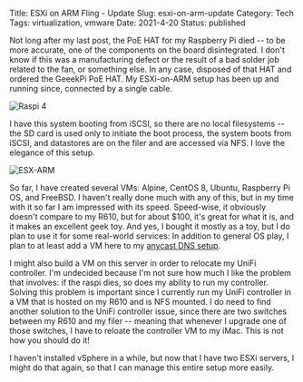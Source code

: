 Title: ESXi on ARM Fling - Update
Slug: esxi-on-arm-update
Category: Tech
Tags: virtualization, vmware
Date: 2021-4-20
Status: published

Not long after my last post, the PoE HAT for my Raspberry Pi died -- to be more accurate, one of the components
on the board disintegrated.  I don't know if this was a manufacturing defect or the result of a bad solder job
related to the fan, or something else.  In any case, disposed of that HAT and ordered the GeeekPi PoE HAT.  My
ESXi-on-ARM setup has been up and running since, connected by a single cable.

![Raspi 4](/images/raspi4.jpg)

I have this system booting from iSCSI, so there are no local filesystems -- the SD card is used only to initiate
the boot process, the system boots from iSCSI, and datastores are on the filer and are accessed via NFS.  I love
the elegance of this setup.

![ESX-ARM](/images/esxarm.jpg)

So far, I have created several VMs: Alpine, CentOS 8, Ubuntu, Raspberry Pi OS, and FreeBSD.  I haven't really
done much with any of this, but in my time with it so far I am impressed with its speed.  Speed-wise, it obviously doesn't
compare to my R610, but for about $100, it's great for what it is, and it makes an excellent geek toy.  And yes, I bought it mostly as a toy, but I do plan to
use it for some real-world services: In addition to general OS play, I plan to at least add a VM here to my [anycast DNS setup](<{filename}/2021/3-11-anycast.md>).

I might also build a VM on this server in order to relocate my UniFi controller.  I'm undecided
because I'm not sure how
much I like the problem that involves: if the raspi dies, so does my ability to run my controller. Solving this problem is important since I
currently run my UniFi controller in a VM that is hosted on my R610 and is NFS mounted.  I do need to find
another solution to the UniFi controller issue, since there are two switches between my R610 and my filer --
meaning that whenever I upgrade one of those switches, I have to reloate the controller VM to my iMac. This
is not how you should do it!

I haven't installed vSphere in a while, but now that I have two ESXi servers, I might do that again, so
that I can manage this entire setup more easily.
